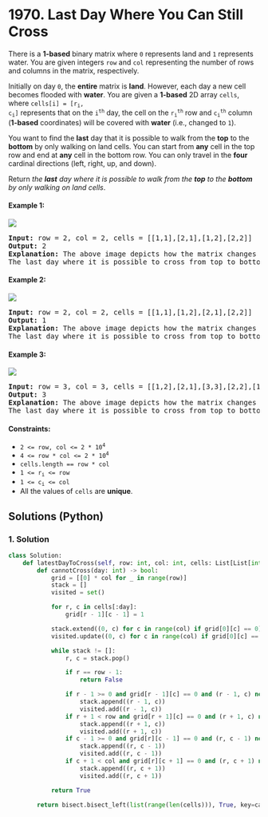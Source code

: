 # 1970. Last Day Where You Can Still Cross
There is a **1-based** binary matrix where `0` represents land and `1` represents water. You are given integers `row` and `col` representing the number of rows and columns in the matrix, respectively.

Initially on day `0`, the **entire** matrix is **land**. However, each day a new cell becomes flooded with **water**. You are given a **1-based** 2D array `cells`, where <code>cells[i] = [r<sub>i</sub>, c<sub>i</sub>]</code> represents that on the <code>i<sup>th</sup></code> day, the cell on the <code>r<sub>i</sub><sup>th</sup></code> row and <code>c<sub>i</sub><sup>th</sup></code> column (**1-based** coordinates) will be covered with **water** (i.e., changed to `1`).

You want to find the **last** day that it is possible to walk from the **top** to the **bottom** by only walking on land cells. You can start from **any** cell in the top row and end at **any** cell in the bottom row. You can only travel in the **four** cardinal directions (left, right, up, and down).

Return *the **last** day where it is possible to walk from the **top** to the **bottom** by only walking on land cells*.

#### Example 1:
![](https://assets.leetcode.com/uploads/2021/07/27/1.png)
<pre>
<strong>Input:</strong> row = 2, col = 2, cells = [[1,1],[2,1],[1,2],[2,2]]
<strong>Output:</strong> 2
<strong>Explanation:</strong> The above image depicts how the matrix changes each day starting from day 0.
The last day where it is possible to cross from top to bottom is on day 2.
</pre>

#### Example 2:
![](https://assets.leetcode.com/uploads/2021/07/27/2.png)
<pre>
<strong>Input:</strong> row = 2, col = 2, cells = [[1,1],[1,2],[2,1],[2,2]]
<strong>Output:</strong> 1
<strong>Explanation:</strong> The above image depicts how the matrix changes each day starting from day 0.
The last day where it is possible to cross from top to bottom is on day 1.
</pre>

#### Example 3:
![](https://assets.leetcode.com/uploads/2021/07/27/3.png)
<pre>
<strong>Input:</strong> row = 3, col = 3, cells = [[1,2],[2,1],[3,3],[2,2],[1,1],[1,3],[2,3],[3,2],[3,1]]
<strong>Output:</strong> 3
<strong>Explanation:</strong> The above image depicts how the matrix changes each day starting from day 0.
The last day where it is possible to cross from top to bottom is on day 3.
</pre>

#### Constraints:
* <code>2 <= row, col <= 2 * 10<sup>4</sup></code>
* <code>4 <= row * col <= 2 * 10<sup>4</sup></code>
* `cells.length == row * col`
* <code>1 <= r<sub>i</sub> <= row</code>
* <code>1 <= c<sub>i</sub> <= col</code>
* All the values of `cells` are **unique**.

## Solutions (Python)

### 1. Solution
```Python
class Solution:
    def latestDayToCross(self, row: int, col: int, cells: List[List[int]]) -> int:
        def cannotCross(day: int) -> bool:
            grid = [[0] * col for _ in range(row)]
            stack = []
            visited = set()

            for r, c in cells[:day]:
                grid[r - 1][c - 1] = 1

            stack.extend((0, c) for c in range(col) if grid[0][c] == 0)
            visited.update((0, c) for c in range(col) if grid[0][c] == 0)

            while stack != []:
                r, c = stack.pop()

                if r == row - 1:
                    return False

                if r - 1 >= 0 and grid[r - 1][c] == 0 and (r - 1, c) not in visited:
                    stack.append((r - 1, c))
                    visited.add((r - 1, c))
                if r + 1 < row and grid[r + 1][c] == 0 and (r + 1, c) not in visited:
                    stack.append((r + 1, c))
                    visited.add((r + 1, c))
                if c - 1 >= 0 and grid[r][c - 1] == 0 and (r, c - 1) not in visited:
                    stack.append((r, c - 1))
                    visited.add((r, c - 1))
                if c + 1 < col and grid[r][c + 1] == 0 and (r, c + 1) not in visited:
                    stack.append((r, c + 1))
                    visited.add((r, c + 1))

            return True

        return bisect.bisect_left(list(range(len(cells))), True, key=cannotCross) - 1
```
